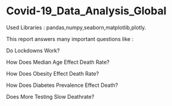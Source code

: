 # Covid-19_Data_Analysis_Global

Used Libraries : pandas,numpy,seaborn,matplotlib,plotly.


This report answers many important questions like : 



Do Lockdowns Work?

How Does Median Age Effect Death Rate?

How Does Obesity Effect Death Rate?

How Does Diabetes Prevalence Effect Death?

Does More Testing Slow Deathrate?
